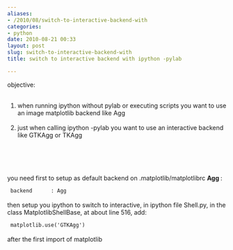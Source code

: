 ```yaml
---
aliases:
- /2010/08/switch-to-interactive-backend-with
categories:
- python
date: 2010-08-21 00:33
layout: post
slug: switch-to-interactive-backend-with
title: switch to interactive backend with ipython -pylab

---
```


<p>
 objective:
 <br/>
</p>
<ol>
 <br/>
 <li>
  when running ipython without pylab or executing scripts you want to use an image matplotlib backend like Agg
 </li>
 <br/>
 <li>
  just when calling ipython -pylab you want to use an interactive backend like GTKAgg or TKAgg
 </li>
 <br/>
</ol>
<br/>
<a name="more">
</a>
<br/>
<br/>
you need first to setup as default backend on .matplotlib/matplotlibrc
<strong>
 Agg
</strong>
:
<br/>
<code>
 backend      : Agg
</code>
<br/>
then setup you ipython to switch to interactive, in ipython file Shell.py, in the class MatplotlibShellBase, at about line 516, add:
<br/>
<code>
 matplotlib.use('GTKAgg')
</code>
<br/>
after the first import of matplotlib
